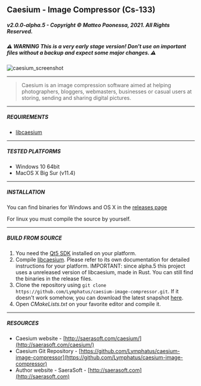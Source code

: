 ## Caesium - Image Compressor (Cs-133)
##### v2.0.0-alpha.5 - Copyright &copy; Matteo Paonessa, 2021. All Rights Reserved.
##### ⚠️ WARNING This is a very early stage version! Don't use on important files without a backup and expect some major changes. ⚠️ 

![caesium_screenshot](https://user-images.githubusercontent.com/12133996/126871225-bce66aa5-cf6f-4455-ac2c-19915944834e.png)

----------

> Caesium is an image compression software aimed at helping photographers, bloggers, webmasters, businesses or casual users at storing, sending and sharing digital pictures.

----------

##### REQUIREMENTS
* [libcaesium](https://github.com/Lymphatus/libcaesium)
----------

##### TESTED PLATFORMS
* Windows 10 64bit
* MacOS X Big Sur (v11.4)

----------

##### INSTALLATION
You can find binaries for Windows and OS X in the [releases page](https://github.com/Lymphatus/caesium-image-compressor/releases)

For linux you must compile the source by yourself.

----------

##### BUILD FROM SOURCE
1. You need the [Qt5 SDK](https://www.qt.io/download/) installed on your platform.
2. Compile [libcaesium](https://github.com/Lymphatus/libcaesium-rust). Please refer to its own documentation for detailed instructions for your platform. IMPORTANT: since alpha.5 this project uses a unreleased version of libcaesium, made in Rust. You can still find the binaries in the release files.
3. Clone the repository using ``` git clone https://github.com/Lymphatus/caesium-image-compressor.git ```. If it doesn't work somehow, you can download the latest snapshot [here](https://github.com/Lymphatus/caesium-image-compressor/archive/master.zip).
4. Open *CMakeLists.txt* on your favorite editor and compile it. 

----------

##### RESOURCES
* Caesium website - [http://saerasoft.com/caesium/](http://saerasoft.com/caesium/)
* Caesium Git Repository - [https://github.com/Lymphatus/caesium-image-compressor](https://github.com/Lymphatus/caesium-image-compressor)
* Author website - SaeraSoft - [http://saerasoft.com](http://saerasoft.com)
